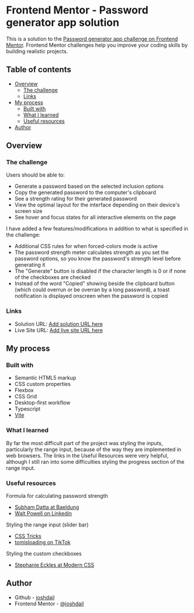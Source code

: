 # Frontend Mentor - Password generator app solution

This is a solution to the [Password generator app challenge on Frontend Mentor](https://www.frontendmentor.io/challenges/password-generator-app-Mr8CLycqjh). Frontend Mentor challenges help you improve your coding skills by building realistic projects.

## Table of contents

- [Overview](#overview)
  - [The challenge](#the-challenge)
  - [Links](#links)
- [My process](#my-process)
  - [Built with](#built-with)
  - [What I learned](#what-i-learned)
  - [Useful resources](#useful-resources)
- [Author](#author)

## Overview

### The challenge

Users should be able to:

- Generate a password based on the selected inclusion options
- Copy the generated password to the computer's clipboard
- See a strength rating for their generated password
- View the optimal layout for the interface depending on their device's screen size
- See hover and focus states for all interactive elements on the page

I have added a few features/modifications in addition to what is specified in the challenge:

- Additional CSS rules for when forced-colors mode is active
- The password strength meter calculates strength as you set the password options, so you know the password's strength level before generating it
- The "Generate" button is disabled if the character length is 0 or if none of the checkboxes are checked
- Instead of the word "Copied" showing beside the clipboard button (which could overrun or be overran by a long password), a toast notification is displayed onscreen when the password is copied

### Links

- Solution URL: [Add solution URL here](https://your-solution-url.com)
- Live Site URL: [Add live site URL here](https://your-live-site-url.com)

## My process

### Built with

- Semantic HTML5 markup
- CSS custom properties
- Flexbox
- CSS Grid
- Desktop-first workflow
- Typescript
- [Vite](https://vitejs.dev/)

### What I learned

By far the most difficult part of the project was styling the inputs, particularly the range input, because of the way they are implemented in web browsers. The links in the Useful Resources were very helpful, although I still ran into some difficulties styling the progress section of the range input.

### Useful resources

Formula for calculating password strength

- [Subham Datta at Baeldung](https://www.baeldung.com/cs/password-entropy)
- [Walt Powell on Linkedin](https://www.linkedin.com/pulse/math-based-approach-password-strength-walt-powell-cissp-cism?trk=public_profile_article_view)

Styling the range input (slider bar)

- [CSS Tricks](https://https://css-tricks.com/styling-cross-browser-compatible-range-inputs-css/)
- [tomisloading on TikTok](https://www.tiktok.com/@tomisloading/video/7197443251522063659)

Styling the custom checkboxes

- [Stephanie Eckles at Modern CSS](https://moderncss.dev/pure-css-custom-checkbox-style/)

## Author

- Github - [joshdail](https://www.github.com/joshdail)
- Frontend Mentor - [@joshdail](https://www.frontendmentor.io/profile/joshdail)

